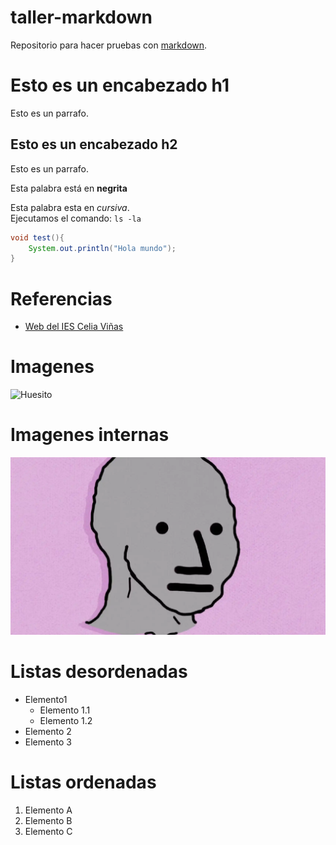 # taller-markdown
Repositorio para hacer pruebas con [markdown](1).

# Esto es un encabezado h1

Esto es un parrafo.

## Esto es un encabezado h2

Esto es un parrafo.

Esta palabra está en **negrita**

Esta palabra esta en *cursiva*.  
Ejecutamos el comando: `ls -la`
```java
void test(){
    System.out.println("Hola mundo");
}
```
# Referencias
- [Web del IES Celia Viñas](https://iescelia.org)

[1]: wikipedia

# Imagenes
![Huesito](image.png)

# Imagenes internas
![npc](./images/foto1.jpg)

# Listas desordenadas
- Elemento1
  - Elemento 1.1
  - Elemento 1.2
- Elemento 2
- Elemento 3

# Listas ordenadas
1. Elemento A
2. Elemento B
3. Elemento C
